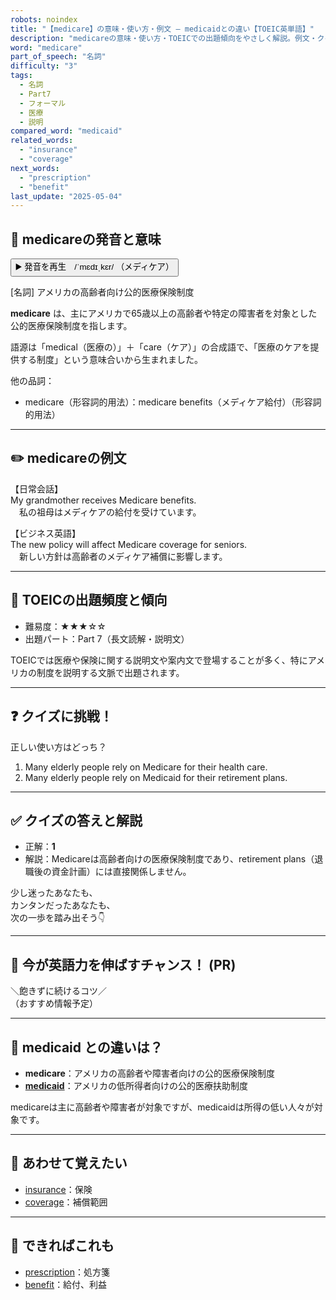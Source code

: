 ```yaml
---
robots: noindex
title: "【medicare】の意味・使い方・例文 ― medicaidとの違い【TOEIC英単語】"
description: "medicareの意味・使い方・TOEICでの出題傾向をやさしく解説。例文・クイズ付きでmedicaidとの違いもわかりやすく学べます。"
word: "medicare"
part_of_speech: "名詞"
difficulty: "3"
tags:
  - 名詞
  - Part7
  - フォーマル
  - 医療
  - 説明
compared_word: "medicaid"
related_words:
  - "insurance"
  - "coverage"
next_words:
  - "prescription"
  - "benefit"
last_update: "2025-05-04"
---
```


## 🔰 medicareの発音と意味

<button class="play-audio" onclick="playTTS('medicare')">
  <span class="play-audio-main">
    ▶️ 発音を再生　/ˈmɛdɪˌkɛr/
  </span>
  <span class="play-audio-sub">
    （メディケア）
  </span>
</button>

[名詞] アメリカの高齢者向け公的医療保険制度

**medicare** は、主にアメリカで65歳以上の高齢者や特定の障害者を対象とした公的医療保険制度を指します。

語源は「medical（医療の）」＋「care（ケア）」の合成語で、「医療のケアを提供する制度」という意味合いから生まれました。

他の品詞：  
- medicare（形容詞的用法）：medicare benefits（メディケア給付）（形容詞的用法）

---

## ✏️ medicareの例文

【日常会話】  
My grandmother receives Medicare benefits.  
　私の祖母はメディケアの給付を受けています。

【ビジネス英語】  
The new policy will affect Medicare coverage for seniors.  
　新しい方針は高齢者のメディケア補償に影響します。

---

## 🎯 TOEICの出題頻度と傾向

- 難易度：★★★☆☆
- 出題パート：Part 7（長文読解・説明文）

TOEICでは医療や保険に関する説明文や案内文で登場することが多く、特にアメリカの制度を説明する文脈で出題されます。

---

## ❓ クイズに挑戦！

正しい使い方はどっち？

1. Many elderly people rely on Medicare for their health care.  
2. Many elderly people rely on Medicaid for their retirement plans.

---

## ✅ クイズの答えと解説

- 正解：**1**
- 解説：Medicareは高齢者向けの医療保険制度であり、retirement plans（退職後の資金計画）には直接関係しません。

少し迷ったあなたも、  
カンタンだったあなたも、  
次の一歩を踏み出そう👇️

---

## 🚀 今が英語力を伸ばすチャンス！ (PR)

<div class="info-center">
＼飽きずに続けるコツ／<br>  
（おすすめ情報予定）
</div>

---

## 🤔  medicaid との違いは？

- **medicare**：アメリカの高齢者や障害者向けの公的医療保険制度
- **[medicaid](/word/medicaid/)**：アメリカの低所得者向けの公的医療扶助制度

medicareは主に高齢者や障害者が対象ですが、medicaidは所得の低い人々が対象です。

---

## 🧩 あわせて覚えたい

- [insurance](/word/insurance/)：保険
- [coverage](/word/coverage/)：補償範囲

---

## 📖 できればこれも

- [prescription](/word/prescription/)：処方箋
- [benefit](/word/benefit/)：給付、利益

<!-- cvid: aid20_bid27 -->
